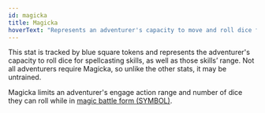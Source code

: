 ```yaml
---
id: magicka
title: Magicka
hoverText: "Represents an adventurer's capacity to move and roll dice for physical skills."
---
```


This stat is tracked by blue square tokens and represents the adventurer's capacity to roll dice for spellcasting skills, as well as those skills’ range. Not all adventurers require Magicka, so unlike the other stats, it may be untrained. 

Magicka limits an adventurer's engage action range and number of dice they can roll while in [magic battle form (SYMBOL)](/docs/all/battle-forms/magic). 
